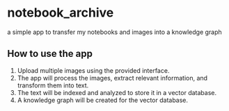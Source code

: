 # notebook_archive
a simple app to transfer my notebooks and images into a knowledge graph

## How to use the app

1. Upload multiple images using the provided interface.
2. The app will process the images, extract relevant information, and transform them into text.
3. The text will be indexed and analyzed to store it in a vector database.
4. A knowledge graph will be created for the vector database.
